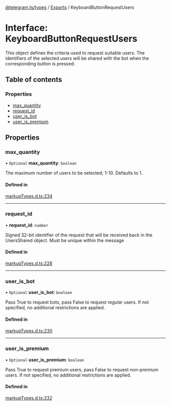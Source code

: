 [@telegram.ts/types](../README.md) / [Exports](../modules.md) / KeyboardButtonRequestUsers

# Interface: KeyboardButtonRequestUsers

This object defines the criteria used to request suitable users. The identifiers of the selected users will be shared with the bot when the corresponding button is pressed.

## Table of contents

### Properties

- [max\_quantity](KeyboardButtonRequestUsers.md#max_quantity)
- [request\_id](KeyboardButtonRequestUsers.md#request_id)
- [user\_is\_bot](KeyboardButtonRequestUsers.md#user_is_bot)
- [user\_is\_premium](KeyboardButtonRequestUsers.md#user_is_premium)

## Properties

### max\_quantity

• `Optional` **max\_quantity**: `boolean`

The maximum number of users to be selected; 1-10. Defaults to 1.

#### Defined in

[markupTypes.d.ts:234](https://github.com/telegramsjs/types/blob/d08200f/src/markupTypes.d.ts#L234)

___

### request\_id

• **request\_id**: `number`

Signed 32-bit identifier of the request that will be received back in the UsersShared object. Must be unique within the message

#### Defined in

[markupTypes.d.ts:228](https://github.com/telegramsjs/types/blob/d08200f/src/markupTypes.d.ts#L228)

___

### user\_is\_bot

• `Optional` **user\_is\_bot**: `boolean`

Pass True to request bots, pass False to request regular users. If not specified, no additional restrictions are applied.

#### Defined in

[markupTypes.d.ts:230](https://github.com/telegramsjs/types/blob/d08200f/src/markupTypes.d.ts#L230)

___

### user\_is\_premium

• `Optional` **user\_is\_premium**: `boolean`

Pass True to request premium users, pass False to request non-premium users. If not specified, no additional restrictions are applied.

#### Defined in

[markupTypes.d.ts:232](https://github.com/telegramsjs/types/blob/d08200f/src/markupTypes.d.ts#L232)
